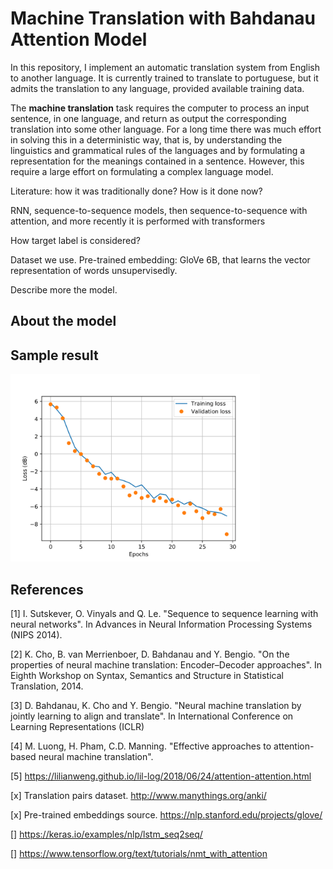 # Machine Translation with Bahdanau Attention Model

In this repository, I implement an automatic translation system from English to another language. It is currently trained to translate to portuguese, but it admits the translation to any language, provided available training data.

The **machine translation** task requires the computer to process an input sentence, in one language, and return as output the corresponding translation into some other language. For a long time there was much effort in solving this in a deterministic way, that is, by understanding the linguistics and grammatical rules of the languages and by formulating a representation for the meanings contained in a sentence. However, this require a large effort on formulating a complex language model.


Literature: how it was traditionally done? How is it done now?

RNN, sequence-to-sequence models, then sequence-to-sequence with attention, and more recently it
is performed with transformers

How target label is considered?


Dataset we use. Pre-trained embedding: GloVe 6B, that learns the vector representation of words unsupervisedly.

Describe more the model.

## About the model

## Sample result

<img src="https://github.com/ryuuji06/machine-translation/blob/main/images/ex_hist.png" width="400">


## References

[1] I. Sutskever, O. Vinyals and Q. Le. "Sequence to sequence learning with neural networks". In Advances in Neural Information Processing Systems (NIPS 2014).

[2] K. Cho, B. van Merrienboer, D. Bahdanau and Y. Bengio. "On the properties of neural machine translation: Encoder–Decoder approaches". In Eighth Workshop on Syntax, Semantics and Structure in Statistical Translation, 2014.

[3] D. Bahdanau, K. Cho and Y. Bengio. "Neural machine translation by jointly learning to align and translate". In International Conference on Learning Representations (ICLR)

[4] M. Luong, H. Pham, C.D. Manning. "Effective approaches to attention-based neural machine translation". 

[5] https://lilianweng.github.io/lil-log/2018/06/24/attention-attention.html

[x] Translation pairs dataset. http://www.manythings.org/anki/

[x] Pre-trained embeddings source. https://nlp.stanford.edu/projects/glove/

[] https://keras.io/examples/nlp/lstm_seq2seq/

[] https://www.tensorflow.org/text/tutorials/nmt_with_attention
